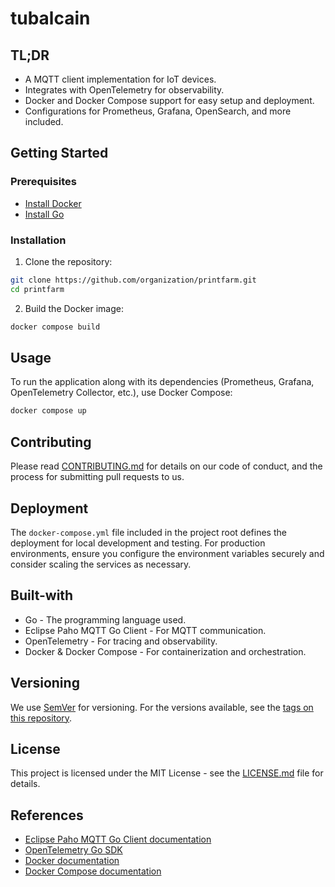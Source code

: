 # tubalcain

## TL;DR

- A MQTT client implementation for IoT devices.
- Integrates with OpenTelemetry for observability.
- Docker and Docker Compose support for easy setup and deployment.
- Configurations for Prometheus, Grafana, OpenSearch, and more included.

## Getting Started

### Prerequisites

- [Install Docker](https://docs.docker.com/engine/install/)
- [Install Go](https://go.dev/doc/install)

### Installation

1. Clone the repository:

```sh
git clone https://github.com/organization/printfarm.git
cd printfarm
```

2. Build the Docker image:

```sh
docker compose build
```

## Usage

To run the application along with its dependencies (Prometheus, Grafana, OpenTelemetry Collector, etc.), use Docker Compose:

```sh
docker compose up
```

## Contributing

Please read [CONTRIBUTING.md](https://github.com/organization/go-bambulab/blob/main/CONTRIBUTING.md) for details on our code of conduct, and the process for submitting pull requests to us.

## Deployment

The `docker-compose.yml` file included in the project root defines the deployment for local development and testing. For production environments, ensure you configure the environment variables securely and consider scaling the services as necessary.

## Built-with

- Go - The programming language used.
- Eclipse Paho MQTT Go Client - For MQTT communication.
- OpenTelemetry - For tracing and observability.
- Docker & Docker Compose - For containerization and orchestration.

## Versioning

We use [SemVer](http://semver.org/) for versioning. For the versions available, see the [tags on this repository](https://github.com/organization/go-bambulab/tags).

## License

This project is licensed under the MIT License - see the [LICENSE.md](LICENSE.md) file for details.

## References

- [Eclipse Paho MQTT Go Client documentation](https://pkg.go.dev/github.com/eclipse/paho.mqtt.golang)
- [OpenTelemetry Go SDK](https://github.com/open-telemetry/opentelemetry-go)
- [Docker documentation](https://docs.docker.com/)
- [Docker Compose documentation](https://docs.docker.com/compose/)
